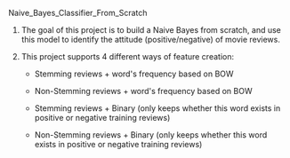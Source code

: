 Naive_Bayes_Classifier_From_Scratch





1. The goal of this project is to build a Naive Bayes from scratch, and use this model to identify the attitude (positive/negative) of movie reviews.



2. This project supports 4 different ways of feature creation: 

    - Stemming reviews + word's frequency based on BOW

    - Non-Stemming reviews + word's frequency based on BOW

    - Stemming reviews + Binary (only keeps whether this word exists in positive or negative training reviews)

    - Non-Stemming reviews + Binary (only keeps whether this word exists in positive or negative training reviews)  
